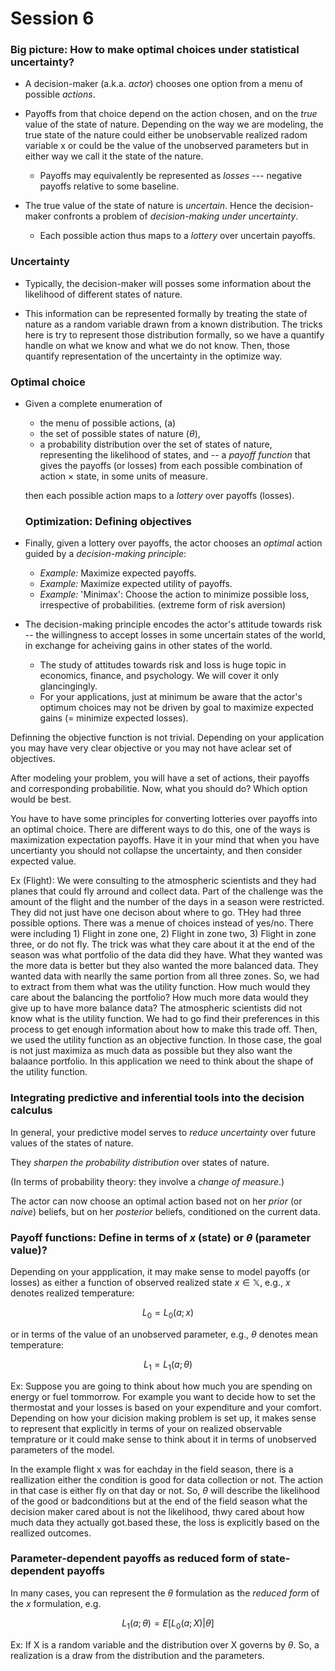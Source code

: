 # Session 6

### Big picture: How to make optimal choices under statistical uncertainty?

 * A decision-maker (a.k.a. *actor*) chooses one option from a menu of possible *actions*.
 * Payoffs from that choice depend on the action chosen, and on the *true* value of the state of nature.  Depending on the way we are modeling,
   the true state of the nature could either be unobservable realized radom variable x or could be the value of the unobserved parameters but in either way we call it the state of the nature.
      
   - Payoffs may equivalently be represented as *losses* --- negative payoffs relative to some baseline.
   
 * The true value of the state of nature is *uncertain*. Hence the decision-maker confronts a problem of *decision-making under uncertainty*. 
   
   - Each possible action thus maps to a *lottery* over uncertain payoffs.
   
 ### Uncertainty
 
 * Typically, the decision-maker will posses some information about the likelihood of different states of nature. 
 
 * This information can be represented formally by treating the state of nature as a random variable drawn from a known distribution. 
 The tricks here is try to represent those distribution formally, so we have a quantify handle on what we know and what we do not know. Then, those quantify
 representation of the uncertainty in the optimize way.
 
 
 ### Optimal choice

 * Given a complete enumeration of 
   - the menu of possible actions, (a)
   - the set of possible states of nature ($\theta$), 
   - a probability distribution over the set of states of nature, representing the likelihood of states, and
   -- a *payoff function* that gives the payoffs (or losses) from each possible combination of action $\times$ state, in some units of measure.
   
   then each possible action maps to a *lottery* over payoffs (losses).
   
   ### Optimization: Defining objectives

 * Finally, given a lottery over payoffs, the actor chooses an *optimal* action guided by a *decision-making principle*:
 
   - *Example:* Maximize expected payoffs.
   - *Example:* Maximize expected utility of payoffs.
   - *Example:* 'Minimax': Choose the action to minimize possible loss, irrespective of probabilities. (extreme form of risk aversion)
 
 * The decision-making principle encodes the actor's attitude towards risk -- the willingness to accept losses in some uncertain states of the world, in exchange for acheiving gains in other states of the world.
    - The study of attitudes towards risk and loss is huge topic in economics, finance, and psychology. We will cover it only glancingingly.
    - For your applications, just at minimum be aware that the actor's optimum choices may not be driven by goal to maximize expected gains (= minimize expected losses). 
   
 Definning the objective function is not trivial. Depending on your application you may have very clear objective or you may not have  aclear set of objectives.
 
 After modeling your problem, you will have a set of actions, their payoffs and corresponding probabilitie. Now, what you should do? Which option would be best.
 
You have to have some principles for converting lotteries over payoffs into an optimal choice. There are different ways to do this, one of the ways is maximization expectation payoffs. Have it in your mind that when you have uncertianty you should not collapse the uncertainty, and then consider expected value. 
 
Ex (Flight): We were consulting to the atmospheric scientists and they had planes that could fly arround and collect data. Part of the challenge was the amount of the flight and the number of the days in a season were restricted. They did not just have one decison about where to go. THey had three possible options. There was a menue of choices instead of yes/no. There were including 1) Flight in zone one, 2) Flight in zone two, 3) Flight in zone three, or do not fly. The trick was what they care about it at the end of the season was what portfolio of the data did they have. What they wanted was the more data is better but they also wanted the more balanced data. They wanted data with nearlly the same portion from all three zones. So, we had to extract from them what was the utility function. How much would they care about the balancing the portfolio? How much more data would they give up to have more balance data? The atmospheric scientists did not know what is the utility function. We had to go find their preferences in this process to get enough information about how to make this trade off. Then, we used the utility function as an objective function. In those case, the goal is not just maximiza as much data as possible but they also want the balaance portfolio. In this application we need to think about the shape of the utility function.
 
### Integrating predictive and inferential tools into the decision calculus

In general, your predictive model serves to *reduce uncertainty* over future values of the states of nature.

They *sharpen the probability distribution* over states of nature.

(In terms of probability theory: they involve a *change of measure*.)

The actor can now choose an optimal action based not on her *prior* (or *naive*) beliefs, but on her *posterior* beliefs, conditioned on the current data.
   
### Payoff functions: Define in terms of $x$ (state) or $\theta$ (parameter value)?

Depending on your appplication, it may make sense to model payoffs (or losses) as either a function of observed realized state $x \in \mathbb{X}$, e.g., $x$ denotes realized temperature:

$$L_0 = L_0(a;x)$$

or in terms of the value of an unobserved parameter, e.g., $\theta$ denotes mean temperature:

$$L_1 = L_1(a; \theta)$$

Ex: Suppose you are going to think about how much you are spending on energy or fuel tommorrow. For example you want to decide how to set the thermostat and your losses is based on your expenditure and your comfort. Depending on how your dicision making problem is set up, it makes sense to represent that explicitly in terms of your on realized observable temprature or it could make sense to think about it in terms of unobserved parameters of the model.

In the example flight x was for eachday in the field season, there is a reallization either the condition is good for data collection or not. The action in that case is either fly on that day or not. So, $\theta$ will describe the likelihood of the good or badconditions but at the end of the field season what the decision maker cared about is not the likelihood, thwy cared about how much data they actually got.based these, the loss is explicitly based on the reallized outcomes.

### Parameter-dependent payoffs as reduced form of state-dependent payoffs

In many cases, you can represent the $\theta$ formulation as the *reduced form* of the $x$ formulation, e.g.

$$L_1(a;\theta) = E[L_0(a;X) | \theta]$$

Ex: If X is a random variable and the distribution over X governs by $\theta$. So, a realization is a draw from the distribution and the parameters. 




